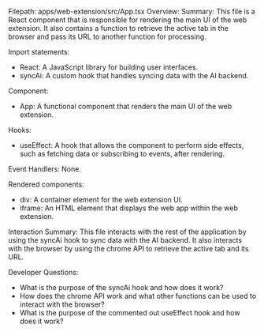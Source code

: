 Filepath: apps/web-extension/src/App.tsx
Overview: Summary:
This file is a React component that is responsible for rendering the main UI of the web extension. It also contains a function to retrieve the active tab in the browser and pass its URL to another function for processing.

Import statements:
- React: A JavaScript library for building user interfaces.
- syncAi: A custom hook that handles syncing data with the AI backend.

Component:
- App: A functional component that renders the main UI of the web extension.

Hooks:
- useEffect: A hook that allows the component to perform side effects, such as fetching data or subscribing to events, after rendering.

Event Handlers:
None.

Rendered components:
- div: A container element for the web extension UI.
- iframe: An HTML element that displays the web app within the web extension.

Interaction Summary:
This file interacts with the rest of the application by using the syncAi hook to sync data with the AI backend. It also interacts with the browser by using the chrome API to retrieve the active tab and its URL.

Developer Questions:
- What is the purpose of the syncAi hook and how does it work?
- How does the chrome API work and what other functions can be used to interact with the browser?
- What is the purpose of the commented out useEffect hook and how does it work?

